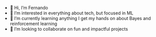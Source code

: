 - 👋 Hi, I’m Fernando
- 👀 I’m interested in everything about tech, but focused in ML
- 🌱 I’m currently learning anything I get my hands on about Bayes and reinforcement learning
- 💞️ I’m looking to collaborate on fun and impactful projects

<!---
ACCFernando/ACCFernando is a ✨ special ✨ repository because its `README.md` (this file) appears on your GitHub profile.
You can click the Preview link to take a look at your changes.
--->
